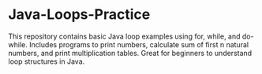 # Java-Loops-Practice
This repository contains basic Java loop examples using for, while, and do-while. Includes programs to print numbers, calculate sum of first n natural numbers, and print multiplication tables. Great for beginners to understand loop structures in Java.
